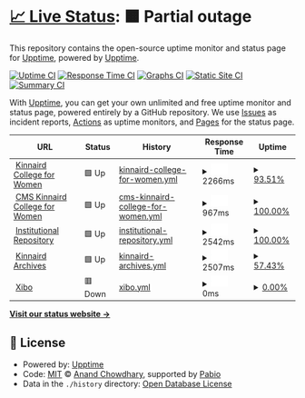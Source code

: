 # [📈 Live Status](https://upptime.github.io/upptime): <!--live status--> **🟧 Partial outage**

This repository contains the open-source uptime monitor and status page for [Upptime](https://upptime.js.org), powered by [Upptime](https://github.com/upptime/upptime).

[![Uptime CI](https://github.com/upptime/upptime/workflows/Uptime%20CI/badge.svg)](https://github.com/upptime/upptime/actions?query=workflow%3A%22Uptime+CI%22)
[![Response Time CI](https://github.com/upptime/upptime/workflows/Response%20Time%20CI/badge.svg)](https://github.com/upptime/upptime/actions?query=workflow%3A%22Response+Time+CI%22)
[![Graphs CI](https://github.com/upptime/upptime/workflows/Graphs%20CI/badge.svg)](https://github.com/upptime/upptime/actions?query=workflow%3A%22Graphs+CI%22)
[![Static Site CI](https://github.com/upptime/upptime/workflows/Static%20Site%20CI/badge.svg)](https://github.com/upptime/upptime/actions?query=workflow%3A%22Static+Site+CI%22)
[![Summary CI](https://github.com/upptime/upptime/workflows/Summary%20CI/badge.svg)](https://github.com/upptime/upptime/actions?query=workflow%3A%22Summary+CI%22)

With [Upptime](https://upptime.js.org), you can get your own unlimited and free uptime monitor and status page, powered entirely by a GitHub repository. We use [Issues](https://github.com/upptime/upptime/issues) as incident reports, [Actions](https://github.com/upptime/upptime/actions) as uptime monitors, and [Pages](https://upptime.github.io/upptime) for the status page.

<!--start: status pages-->
<!-- This summary is generated by Upptime (https://github.com/upptime/upptime) -->
<!-- Do not edit this manually, your changes will be overwritten -->
<!-- prettier-ignore -->
| URL | Status | History | Response Time | Uptime |
| --- | ------ | ------- | ------------- | ------ |
| <img alt="" src="https://icons.duckduckgo.com/ip3/www.kinnaird.edu.pk.ico" height="13"> [Kinnaird College for Women](https://www.kinnaird.edu.pk) | 🟩 Up | [kinnaird-college-for-women.yml](https://github.com/qadirbakhsh/kcw-status-page/commits/HEAD/history/kinnaird-college-for-women.yml) | <details><summary><img alt="Response time graph" src="./graphs/kinnaird-college-for-women/response-time-week.png" height="20"> 2266ms</summary><br><a href="https://upptime.github.io/upptime/history/kinnaird-college-for-women"><img alt="Response time 2190" src="https://img.shields.io/endpoint?url=https%3A%2F%2Fraw.githubusercontent.com%2Fqadirbakhsh%2Fkcw-status-page%2FHEAD%2Fapi%2Fkinnaird-college-for-women%2Fresponse-time.json"></a><br><a href="https://upptime.github.io/upptime/history/kinnaird-college-for-women"><img alt="24-hour response time 3059" src="https://img.shields.io/endpoint?url=https%3A%2F%2Fraw.githubusercontent.com%2Fqadirbakhsh%2Fkcw-status-page%2FHEAD%2Fapi%2Fkinnaird-college-for-women%2Fresponse-time-day.json"></a><br><a href="https://upptime.github.io/upptime/history/kinnaird-college-for-women"><img alt="7-day response time 2266" src="https://img.shields.io/endpoint?url=https%3A%2F%2Fraw.githubusercontent.com%2Fqadirbakhsh%2Fkcw-status-page%2FHEAD%2Fapi%2Fkinnaird-college-for-women%2Fresponse-time-week.json"></a><br><a href="https://upptime.github.io/upptime/history/kinnaird-college-for-women"><img alt="30-day response time 2190" src="https://img.shields.io/endpoint?url=https%3A%2F%2Fraw.githubusercontent.com%2Fqadirbakhsh%2Fkcw-status-page%2FHEAD%2Fapi%2Fkinnaird-college-for-women%2Fresponse-time-month.json"></a><br><a href="https://upptime.github.io/upptime/history/kinnaird-college-for-women"><img alt="1-year response time 2190" src="https://img.shields.io/endpoint?url=https%3A%2F%2Fraw.githubusercontent.com%2Fqadirbakhsh%2Fkcw-status-page%2FHEAD%2Fapi%2Fkinnaird-college-for-women%2Fresponse-time-year.json"></a></details> | <details><summary><a href="https://upptime.github.io/upptime/history/kinnaird-college-for-women">93.51%</a></summary><a href="https://upptime.github.io/upptime/history/kinnaird-college-for-women"><img alt="All-time uptime 94.68%" src="https://img.shields.io/endpoint?url=https%3A%2F%2Fraw.githubusercontent.com%2Fqadirbakhsh%2Fkcw-status-page%2FHEAD%2Fapi%2Fkinnaird-college-for-women%2Fuptime.json"></a><br><a href="https://upptime.github.io/upptime/history/kinnaird-college-for-women"><img alt="24-hour uptime 100.00%" src="https://img.shields.io/endpoint?url=https%3A%2F%2Fraw.githubusercontent.com%2Fqadirbakhsh%2Fkcw-status-page%2FHEAD%2Fapi%2Fkinnaird-college-for-women%2Fuptime-day.json"></a><br><a href="https://upptime.github.io/upptime/history/kinnaird-college-for-women"><img alt="7-day uptime 93.51%" src="https://img.shields.io/endpoint?url=https%3A%2F%2Fraw.githubusercontent.com%2Fqadirbakhsh%2Fkcw-status-page%2FHEAD%2Fapi%2Fkinnaird-college-for-women%2Fuptime-week.json"></a><br><a href="https://upptime.github.io/upptime/history/kinnaird-college-for-women"><img alt="30-day uptime 94.68%" src="https://img.shields.io/endpoint?url=https%3A%2F%2Fraw.githubusercontent.com%2Fqadirbakhsh%2Fkcw-status-page%2FHEAD%2Fapi%2Fkinnaird-college-for-women%2Fuptime-month.json"></a><br><a href="https://upptime.github.io/upptime/history/kinnaird-college-for-women"><img alt="1-year uptime 94.68%" src="https://img.shields.io/endpoint?url=https%3A%2F%2Fraw.githubusercontent.com%2Fqadirbakhsh%2Fkcw-status-page%2FHEAD%2Fapi%2Fkinnaird-college-for-women%2Fuptime-year.json"></a></details>
| <img alt="" src="https://icons.duckduckgo.com/ip3/cms.kinnaird.edu.pk.ico" height="13"> [CMS Kinnaird College for Women](http://cms.kinnaird.edu.pk) | 🟩 Up | [cms-kinnaird-college-for-women.yml](https://github.com/qadirbakhsh/kcw-status-page/commits/HEAD/history/cms-kinnaird-college-for-women.yml) | <details><summary><img alt="Response time graph" src="./graphs/cms-kinnaird-college-for-women/response-time-week.png" height="20"> 967ms</summary><br><a href="https://upptime.github.io/upptime/history/cms-kinnaird-college-for-women"><img alt="Response time 1001" src="https://img.shields.io/endpoint?url=https%3A%2F%2Fraw.githubusercontent.com%2Fqadirbakhsh%2Fkcw-status-page%2FHEAD%2Fapi%2Fcms-kinnaird-college-for-women%2Fresponse-time.json"></a><br><a href="https://upptime.github.io/upptime/history/cms-kinnaird-college-for-women"><img alt="24-hour response time 1261" src="https://img.shields.io/endpoint?url=https%3A%2F%2Fraw.githubusercontent.com%2Fqadirbakhsh%2Fkcw-status-page%2FHEAD%2Fapi%2Fcms-kinnaird-college-for-women%2Fresponse-time-day.json"></a><br><a href="https://upptime.github.io/upptime/history/cms-kinnaird-college-for-women"><img alt="7-day response time 967" src="https://img.shields.io/endpoint?url=https%3A%2F%2Fraw.githubusercontent.com%2Fqadirbakhsh%2Fkcw-status-page%2FHEAD%2Fapi%2Fcms-kinnaird-college-for-women%2Fresponse-time-week.json"></a><br><a href="https://upptime.github.io/upptime/history/cms-kinnaird-college-for-women"><img alt="30-day response time 1001" src="https://img.shields.io/endpoint?url=https%3A%2F%2Fraw.githubusercontent.com%2Fqadirbakhsh%2Fkcw-status-page%2FHEAD%2Fapi%2Fcms-kinnaird-college-for-women%2Fresponse-time-month.json"></a><br><a href="https://upptime.github.io/upptime/history/cms-kinnaird-college-for-women"><img alt="1-year response time 1001" src="https://img.shields.io/endpoint?url=https%3A%2F%2Fraw.githubusercontent.com%2Fqadirbakhsh%2Fkcw-status-page%2FHEAD%2Fapi%2Fcms-kinnaird-college-for-women%2Fresponse-time-year.json"></a></details> | <details><summary><a href="https://upptime.github.io/upptime/history/cms-kinnaird-college-for-women">100.00%</a></summary><a href="https://upptime.github.io/upptime/history/cms-kinnaird-college-for-women"><img alt="All-time uptime 99.87%" src="https://img.shields.io/endpoint?url=https%3A%2F%2Fraw.githubusercontent.com%2Fqadirbakhsh%2Fkcw-status-page%2FHEAD%2Fapi%2Fcms-kinnaird-college-for-women%2Fuptime.json"></a><br><a href="https://upptime.github.io/upptime/history/cms-kinnaird-college-for-women"><img alt="24-hour uptime 100.00%" src="https://img.shields.io/endpoint?url=https%3A%2F%2Fraw.githubusercontent.com%2Fqadirbakhsh%2Fkcw-status-page%2FHEAD%2Fapi%2Fcms-kinnaird-college-for-women%2Fuptime-day.json"></a><br><a href="https://upptime.github.io/upptime/history/cms-kinnaird-college-for-women"><img alt="7-day uptime 100.00%" src="https://img.shields.io/endpoint?url=https%3A%2F%2Fraw.githubusercontent.com%2Fqadirbakhsh%2Fkcw-status-page%2FHEAD%2Fapi%2Fcms-kinnaird-college-for-women%2Fuptime-week.json"></a><br><a href="https://upptime.github.io/upptime/history/cms-kinnaird-college-for-women"><img alt="30-day uptime 99.87%" src="https://img.shields.io/endpoint?url=https%3A%2F%2Fraw.githubusercontent.com%2Fqadirbakhsh%2Fkcw-status-page%2FHEAD%2Fapi%2Fcms-kinnaird-college-for-women%2Fuptime-month.json"></a><br><a href="https://upptime.github.io/upptime/history/cms-kinnaird-college-for-women"><img alt="1-year uptime 99.87%" src="https://img.shields.io/endpoint?url=https%3A%2F%2Fraw.githubusercontent.com%2Fqadirbakhsh%2Fkcw-status-page%2FHEAD%2Fapi%2Fcms-kinnaird-college-for-women%2Fuptime-year.json"></a></details>
| <img alt="" src="https://icons.duckduckgo.com/ip3/repository.kinnaird.edu.pk.ico" height="13"> [Institutional Repository](https://repository.kinnaird.edu.pk) | 🟩 Up | [institutional-repository.yml](https://github.com/qadirbakhsh/kcw-status-page/commits/HEAD/history/institutional-repository.yml) | <details><summary><img alt="Response time graph" src="./graphs/institutional-repository/response-time-week.png" height="20"> 2542ms</summary><br><a href="https://upptime.github.io/upptime/history/institutional-repository"><img alt="Response time 2743" src="https://img.shields.io/endpoint?url=https%3A%2F%2Fraw.githubusercontent.com%2Fqadirbakhsh%2Fkcw-status-page%2FHEAD%2Fapi%2Finstitutional-repository%2Fresponse-time.json"></a><br><a href="https://upptime.github.io/upptime/history/institutional-repository"><img alt="24-hour response time 2881" src="https://img.shields.io/endpoint?url=https%3A%2F%2Fraw.githubusercontent.com%2Fqadirbakhsh%2Fkcw-status-page%2FHEAD%2Fapi%2Finstitutional-repository%2Fresponse-time-day.json"></a><br><a href="https://upptime.github.io/upptime/history/institutional-repository"><img alt="7-day response time 2542" src="https://img.shields.io/endpoint?url=https%3A%2F%2Fraw.githubusercontent.com%2Fqadirbakhsh%2Fkcw-status-page%2FHEAD%2Fapi%2Finstitutional-repository%2Fresponse-time-week.json"></a><br><a href="https://upptime.github.io/upptime/history/institutional-repository"><img alt="30-day response time 2743" src="https://img.shields.io/endpoint?url=https%3A%2F%2Fraw.githubusercontent.com%2Fqadirbakhsh%2Fkcw-status-page%2FHEAD%2Fapi%2Finstitutional-repository%2Fresponse-time-month.json"></a><br><a href="https://upptime.github.io/upptime/history/institutional-repository"><img alt="1-year response time 2743" src="https://img.shields.io/endpoint?url=https%3A%2F%2Fraw.githubusercontent.com%2Fqadirbakhsh%2Fkcw-status-page%2FHEAD%2Fapi%2Finstitutional-repository%2Fresponse-time-year.json"></a></details> | <details><summary><a href="https://upptime.github.io/upptime/history/institutional-repository">100.00%</a></summary><a href="https://upptime.github.io/upptime/history/institutional-repository"><img alt="All-time uptime 99.96%" src="https://img.shields.io/endpoint?url=https%3A%2F%2Fraw.githubusercontent.com%2Fqadirbakhsh%2Fkcw-status-page%2FHEAD%2Fapi%2Finstitutional-repository%2Fuptime.json"></a><br><a href="https://upptime.github.io/upptime/history/institutional-repository"><img alt="24-hour uptime 100.00%" src="https://img.shields.io/endpoint?url=https%3A%2F%2Fraw.githubusercontent.com%2Fqadirbakhsh%2Fkcw-status-page%2FHEAD%2Fapi%2Finstitutional-repository%2Fuptime-day.json"></a><br><a href="https://upptime.github.io/upptime/history/institutional-repository"><img alt="7-day uptime 100.00%" src="https://img.shields.io/endpoint?url=https%3A%2F%2Fraw.githubusercontent.com%2Fqadirbakhsh%2Fkcw-status-page%2FHEAD%2Fapi%2Finstitutional-repository%2Fuptime-week.json"></a><br><a href="https://upptime.github.io/upptime/history/institutional-repository"><img alt="30-day uptime 99.96%" src="https://img.shields.io/endpoint?url=https%3A%2F%2Fraw.githubusercontent.com%2Fqadirbakhsh%2Fkcw-status-page%2FHEAD%2Fapi%2Finstitutional-repository%2Fuptime-month.json"></a><br><a href="https://upptime.github.io/upptime/history/institutional-repository"><img alt="1-year uptime 99.96%" src="https://img.shields.io/endpoint?url=https%3A%2F%2Fraw.githubusercontent.com%2Fqadirbakhsh%2Fkcw-status-page%2FHEAD%2Fapi%2Finstitutional-repository%2Fuptime-year.json"></a></details>
| <img alt="" src="https://icons.duckduckgo.com/ip3/archives.kinnaird.edu.pk.ico" height="13"> [Kinnaird Archives](https://archives.kinnaird.edu.pk) | 🟩 Up | [kinnaird-archives.yml](https://github.com/qadirbakhsh/kcw-status-page/commits/HEAD/history/kinnaird-archives.yml) | <details><summary><img alt="Response time graph" src="./graphs/kinnaird-archives/response-time-week.png" height="20"> 2507ms</summary><br><a href="https://upptime.github.io/upptime/history/kinnaird-archives"><img alt="Response time 2517" src="https://img.shields.io/endpoint?url=https%3A%2F%2Fraw.githubusercontent.com%2Fqadirbakhsh%2Fkcw-status-page%2FHEAD%2Fapi%2Fkinnaird-archives%2Fresponse-time.json"></a><br><a href="https://upptime.github.io/upptime/history/kinnaird-archives"><img alt="24-hour response time 3682" src="https://img.shields.io/endpoint?url=https%3A%2F%2Fraw.githubusercontent.com%2Fqadirbakhsh%2Fkcw-status-page%2FHEAD%2Fapi%2Fkinnaird-archives%2Fresponse-time-day.json"></a><br><a href="https://upptime.github.io/upptime/history/kinnaird-archives"><img alt="7-day response time 2507" src="https://img.shields.io/endpoint?url=https%3A%2F%2Fraw.githubusercontent.com%2Fqadirbakhsh%2Fkcw-status-page%2FHEAD%2Fapi%2Fkinnaird-archives%2Fresponse-time-week.json"></a><br><a href="https://upptime.github.io/upptime/history/kinnaird-archives"><img alt="30-day response time 2517" src="https://img.shields.io/endpoint?url=https%3A%2F%2Fraw.githubusercontent.com%2Fqadirbakhsh%2Fkcw-status-page%2FHEAD%2Fapi%2Fkinnaird-archives%2Fresponse-time-month.json"></a><br><a href="https://upptime.github.io/upptime/history/kinnaird-archives"><img alt="1-year response time 2517" src="https://img.shields.io/endpoint?url=https%3A%2F%2Fraw.githubusercontent.com%2Fqadirbakhsh%2Fkcw-status-page%2FHEAD%2Fapi%2Fkinnaird-archives%2Fresponse-time-year.json"></a></details> | <details><summary><a href="https://upptime.github.io/upptime/history/kinnaird-archives">57.43%</a></summary><a href="https://upptime.github.io/upptime/history/kinnaird-archives"><img alt="All-time uptime 57.94%" src="https://img.shields.io/endpoint?url=https%3A%2F%2Fraw.githubusercontent.com%2Fqadirbakhsh%2Fkcw-status-page%2FHEAD%2Fapi%2Fkinnaird-archives%2Fuptime.json"></a><br><a href="https://upptime.github.io/upptime/history/kinnaird-archives"><img alt="24-hour uptime 100.00%" src="https://img.shields.io/endpoint?url=https%3A%2F%2Fraw.githubusercontent.com%2Fqadirbakhsh%2Fkcw-status-page%2FHEAD%2Fapi%2Fkinnaird-archives%2Fuptime-day.json"></a><br><a href="https://upptime.github.io/upptime/history/kinnaird-archives"><img alt="7-day uptime 57.43%" src="https://img.shields.io/endpoint?url=https%3A%2F%2Fraw.githubusercontent.com%2Fqadirbakhsh%2Fkcw-status-page%2FHEAD%2Fapi%2Fkinnaird-archives%2Fuptime-week.json"></a><br><a href="https://upptime.github.io/upptime/history/kinnaird-archives"><img alt="30-day uptime 57.94%" src="https://img.shields.io/endpoint?url=https%3A%2F%2Fraw.githubusercontent.com%2Fqadirbakhsh%2Fkcw-status-page%2FHEAD%2Fapi%2Fkinnaird-archives%2Fuptime-month.json"></a><br><a href="https://upptime.github.io/upptime/history/kinnaird-archives"><img alt="1-year uptime 57.94%" src="https://img.shields.io/endpoint?url=https%3A%2F%2Fraw.githubusercontent.com%2Fqadirbakhsh%2Fkcw-status-page%2FHEAD%2Fapi%2Fkinnaird-archives%2Fuptime-year.json"></a></details>
| <img alt="" src="https://icons.duckduckgo.com/ip3/xibo.kinnaird.edu.pk.ico" height="13"> [Xibo](https://xibo.kinnaird.edu.pk) | 🟥 Down | [xibo.yml](https://github.com/qadirbakhsh/kcw-status-page/commits/HEAD/history/xibo.yml) | <details><summary><img alt="Response time graph" src="./graphs/xibo/response-time-week.png" height="20"> 0ms</summary><br><a href="https://upptime.github.io/upptime/history/xibo"><img alt="Response time 0" src="https://img.shields.io/endpoint?url=https%3A%2F%2Fraw.githubusercontent.com%2Fqadirbakhsh%2Fkcw-status-page%2FHEAD%2Fapi%2Fxibo%2Fresponse-time.json"></a><br><a href="https://upptime.github.io/upptime/history/xibo"><img alt="24-hour response time 0" src="https://img.shields.io/endpoint?url=https%3A%2F%2Fraw.githubusercontent.com%2Fqadirbakhsh%2Fkcw-status-page%2FHEAD%2Fapi%2Fxibo%2Fresponse-time-day.json"></a><br><a href="https://upptime.github.io/upptime/history/xibo"><img alt="7-day response time 0" src="https://img.shields.io/endpoint?url=https%3A%2F%2Fraw.githubusercontent.com%2Fqadirbakhsh%2Fkcw-status-page%2FHEAD%2Fapi%2Fxibo%2Fresponse-time-week.json"></a><br><a href="https://upptime.github.io/upptime/history/xibo"><img alt="30-day response time 0" src="https://img.shields.io/endpoint?url=https%3A%2F%2Fraw.githubusercontent.com%2Fqadirbakhsh%2Fkcw-status-page%2FHEAD%2Fapi%2Fxibo%2Fresponse-time-month.json"></a><br><a href="https://upptime.github.io/upptime/history/xibo"><img alt="1-year response time 0" src="https://img.shields.io/endpoint?url=https%3A%2F%2Fraw.githubusercontent.com%2Fqadirbakhsh%2Fkcw-status-page%2FHEAD%2Fapi%2Fxibo%2Fresponse-time-year.json"></a></details> | <details><summary><a href="https://upptime.github.io/upptime/history/xibo">0.00%</a></summary><a href="https://upptime.github.io/upptime/history/xibo"><img alt="All-time uptime 0.00%" src="https://img.shields.io/endpoint?url=https%3A%2F%2Fraw.githubusercontent.com%2Fqadirbakhsh%2Fkcw-status-page%2FHEAD%2Fapi%2Fxibo%2Fuptime.json"></a><br><a href="https://upptime.github.io/upptime/history/xibo"><img alt="24-hour uptime 0.00%" src="https://img.shields.io/endpoint?url=https%3A%2F%2Fraw.githubusercontent.com%2Fqadirbakhsh%2Fkcw-status-page%2FHEAD%2Fapi%2Fxibo%2Fuptime-day.json"></a><br><a href="https://upptime.github.io/upptime/history/xibo"><img alt="7-day uptime 0.00%" src="https://img.shields.io/endpoint?url=https%3A%2F%2Fraw.githubusercontent.com%2Fqadirbakhsh%2Fkcw-status-page%2FHEAD%2Fapi%2Fxibo%2Fuptime-week.json"></a><br><a href="https://upptime.github.io/upptime/history/xibo"><img alt="30-day uptime 0.00%" src="https://img.shields.io/endpoint?url=https%3A%2F%2Fraw.githubusercontent.com%2Fqadirbakhsh%2Fkcw-status-page%2FHEAD%2Fapi%2Fxibo%2Fuptime-month.json"></a><br><a href="https://upptime.github.io/upptime/history/xibo"><img alt="1-year uptime 0.00%" src="https://img.shields.io/endpoint?url=https%3A%2F%2Fraw.githubusercontent.com%2Fqadirbakhsh%2Fkcw-status-page%2FHEAD%2Fapi%2Fxibo%2Fuptime-year.json"></a></details>

<!--end: status pages-->

[**Visit our status website →**](https://upptime.github.io/upptime)

## 📄 License

- Powered by: [Upptime](https://github.com/upptime/upptime)
- Code: [MIT](./LICENSE) © [Anand Chowdhary](https://anandchowdhary.com), supported by [Pabio](https://pabio.com)
- Data in the `./history` directory: [Open Database License](https://opendatacommons.org/licenses/odbl/1-0/)
